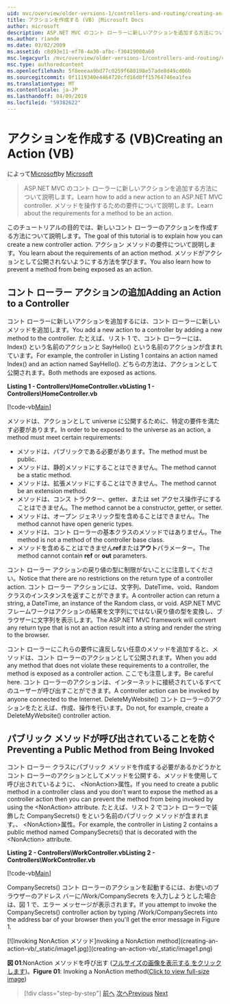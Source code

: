 ```yaml
---
uid: mvc/overview/older-versions-1/controllers-and-routing/creating-an-action-vb
title: アクションを作成する (VB) |Microsoft Docs
author: microsoft
description: ASP.NET MVC のコント ローラーに新しいアクションを追加する方法について説明します。 メソッドを操作するための要件について説明します。
ms.author: riande
ms.date: 03/02/2009
ms.assetid: c8d93e11-ef78-4a30-afbc-f30419000a60
msc.legacyurl: /mvc/overview/older-versions-1/controllers-and-routing/creating-an-action-vb
msc.type: authoredcontent
ms.openlocfilehash: 5f8eeeaa9bd77c0259f680198e57ade8d49cd06b
ms.sourcegitcommit: 0f1119340e4464720cfd16d0ff15764746ea1fea
ms.translationtype: MT
ms.contentlocale: ja-JP
ms.lasthandoff: 04/09/2019
ms.locfileid: "59382622"
---
```

# <a name="creating-an-action-vb"></a><span data-ttu-id="352a1-104">アクションを作成する (VB)</span><span class="sxs-lookup"><span data-stu-id="352a1-104">Creating an Action (VB)</span></span>

<span data-ttu-id="352a1-105">によって[Microsoft](https://github.com/microsoft)</span><span class="sxs-lookup"><span data-stu-id="352a1-105">by [Microsoft](https://github.com/microsoft)</span></span>

> <span data-ttu-id="352a1-106">ASP.NET MVC のコント ローラーに新しいアクションを追加する方法について説明します。</span><span class="sxs-lookup"><span data-stu-id="352a1-106">Learn how to add a new action to an ASP.NET MVC controller.</span></span> <span data-ttu-id="352a1-107">メソッドを操作するための要件について説明します。</span><span class="sxs-lookup"><span data-stu-id="352a1-107">Learn about the requirements for a method to be an action.</span></span>


<span data-ttu-id="352a1-108">このチュートリアルの目的では、新しいコント ローラーのアクションを作成する方法について説明します。</span><span class="sxs-lookup"><span data-stu-id="352a1-108">The goal of this tutorial is to explain how you can create a new controller action.</span></span> <span data-ttu-id="352a1-109">アクション メソッドの要件について説明します。</span><span class="sxs-lookup"><span data-stu-id="352a1-109">You learn about the requirements of an action method.</span></span> <span data-ttu-id="352a1-110">メソッドがアクションとして公開されないようにする方法を学びます。</span><span class="sxs-lookup"><span data-stu-id="352a1-110">You also learn how to prevent a method from being exposed as an action.</span></span>

## <a name="adding-an-action-to-a-controller"></a><span data-ttu-id="352a1-111">コント ローラー アクションの追加</span><span class="sxs-lookup"><span data-stu-id="352a1-111">Adding an Action to a Controller</span></span>

<span data-ttu-id="352a1-112">コント ローラーに新しいアクションを追加するには、コント ローラーに新しいメソッドを追加します。</span><span class="sxs-lookup"><span data-stu-id="352a1-112">You add a new action to a controller by adding a new method to the controller.</span></span> <span data-ttu-id="352a1-113">たとえば、リスト 1 で、コント ローラーには、Index() という名前のアクションと SayHello() という名前のアクションが含まれています。</span><span class="sxs-lookup"><span data-stu-id="352a1-113">For example, the controller in Listing 1 contains an action named Index() and an action named SayHello().</span></span> <span data-ttu-id="352a1-114">どちらの方法は、アクションとして公開されます。</span><span class="sxs-lookup"><span data-stu-id="352a1-114">Both methods are exposed as actions.</span></span>

**<span data-ttu-id="352a1-115">Listing 1 - Controllers\HomeController.vb</span><span class="sxs-lookup"><span data-stu-id="352a1-115">Listing 1 - Controllers\HomeController.vb</span></span>**

[!code-vb[Main](creating-an-action-vb/samples/sample1.vb)]

<span data-ttu-id="352a1-116">メソッドは、アクションとして universe に公開するために、特定の要件を満たす必要があります。</span><span class="sxs-lookup"><span data-stu-id="352a1-116">In order to be exposed to the universe as an action, a method must meet certain requirements:</span></span>

- <span data-ttu-id="352a1-117">メソッドは、パブリックである必要があります。</span><span class="sxs-lookup"><span data-stu-id="352a1-117">The method must be public.</span></span>
- <span data-ttu-id="352a1-118">メソッドは、静的メソッドにすることはできません。</span><span class="sxs-lookup"><span data-stu-id="352a1-118">The method cannot be a static method.</span></span>
- <span data-ttu-id="352a1-119">メソッドは、拡張メソッドにすることはできません。</span><span class="sxs-lookup"><span data-stu-id="352a1-119">The method cannot be an extension method.</span></span>
- <span data-ttu-id="352a1-120">メソッドは、コンス トラクター、getter、または set アクセス操作子にすることはできません。</span><span class="sxs-lookup"><span data-stu-id="352a1-120">The method cannot be a constructor, getter, or setter.</span></span>
- <span data-ttu-id="352a1-121">メソッドは、オープン ジェネリック型を含めることはできません。</span><span class="sxs-lookup"><span data-stu-id="352a1-121">The method cannot have open generic types.</span></span>
- <span data-ttu-id="352a1-122">メソッドは、コント ローラーの基本クラスのメソッドではありません。</span><span class="sxs-lookup"><span data-stu-id="352a1-122">The method is not a method of the controller base class.</span></span>
- <span data-ttu-id="352a1-123">メソッドを含めることはできません**ref**または**アウト**パラメーター。</span><span class="sxs-lookup"><span data-stu-id="352a1-123">The method cannot contain **ref** or **out** parameters.</span></span>

<span data-ttu-id="352a1-124">コント ローラー アクションの戻り値の型に制限がないことに注意してください。</span><span class="sxs-lookup"><span data-stu-id="352a1-124">Notice that there are no restrictions on the return type of a controller action.</span></span> <span data-ttu-id="352a1-125">コント ローラー アクションには、文字列、DateTime、void、Random クラスのインスタンスを返すことができます。</span><span class="sxs-lookup"><span data-stu-id="352a1-125">A controller action can return a string, a DateTime, an instance of the Random class, or void.</span></span> <span data-ttu-id="352a1-126">ASP.NET MVC フレームワークはアクションの結果を文字列にではない戻り値の型を変換し、ブラウザーに文字列を表示します。</span><span class="sxs-lookup"><span data-stu-id="352a1-126">The ASP.NET MVC framework will convert any return type that is not an action result into a string and render the string to the browser.</span></span>

<span data-ttu-id="352a1-127">コント ローラーにこれらの要件に違反しない任意のメソッドを追加すると、メソッドは、コント ローラーのアクションとして公開されます。</span><span class="sxs-lookup"><span data-stu-id="352a1-127">When you add any method that does not violate these requirements to a controller, the method is exposed as a controller action.</span></span> <span data-ttu-id="352a1-128">ここでも注意します。</span><span class="sxs-lookup"><span data-stu-id="352a1-128">Be careful here.</span></span> <span data-ttu-id="352a1-129">コント ローラーのアクションは、インターネットに接続されているすべてのユーザーが呼び出すことができます。</span><span class="sxs-lookup"><span data-stu-id="352a1-129">A controller action can be invoked by anyone connected to the Internet.</span></span> <span data-ttu-id="352a1-130">DeleteMyWebsite() コント ローラーのアクションをたとえば、作成、操作を行います。</span><span class="sxs-lookup"><span data-stu-id="352a1-130">Do not, for example, create a DeleteMyWebsite() controller action.</span></span>

## <a name="preventing-a-public-method-from-being-invoked"></a><span data-ttu-id="352a1-131">パブリック メソッドが呼び出されていることを防ぐ</span><span class="sxs-lookup"><span data-stu-id="352a1-131">Preventing a Public Method from Being Invoked</span></span>

<span data-ttu-id="352a1-132">コント ローラー クラスにパブリック メソッドを作成する必要があるかどうかとコント ローラーのアクションとしてメソッドを公開する、メソッドを使用して呼び出されているように、 &lt;NonAction&gt;属性。</span><span class="sxs-lookup"><span data-stu-id="352a1-132">If you need to create a public method in a controller class and you don't want to expose the method as a controller action then you can prevent the method from being invoked by using the &lt;NonAction&gt; attribute.</span></span> <span data-ttu-id="352a1-133">たとえば、リスト 2 でコント ローラーで装飾した CompanySecrets() をという名前のパブリック メソッドが含まれます。、 &lt;NonAction&gt;属性。</span><span class="sxs-lookup"><span data-stu-id="352a1-133">For example, the controller in Listing 2 contains a public method named CompanySecrets() that is decorated with the &lt;NonAction&gt; attribute.</span></span>

**<span data-ttu-id="352a1-134">Listing 2 - Controllers\WorkController.vb</span><span class="sxs-lookup"><span data-stu-id="352a1-134">Listing 2 - Controllers\WorkController.vb</span></span>**

[!code-vb[Main](creating-an-action-vb/samples/sample2.vb)]

<span data-ttu-id="352a1-135">CompanySecrets() コント ローラーのアクションを起動するには、お使いのブラウザーのアドレス バーに/Work/CompanySecrets を入力しようとした場合は、図 1 で、エラー メッセージが表示されます。</span><span class="sxs-lookup"><span data-stu-id="352a1-135">If you attempt to invoke the CompanySecrets() controller action by typing /Work/CompanySecrets into the address bar of your browser then you'll get the error message in Figure 1.</span></span>


[![I<span data-ttu-id="352a1-136">nvoking NonAction メソッド]</span><span class="sxs-lookup"><span data-stu-id="352a1-136">nvoking a NonAction method]</span></span>(creating-an-action-vb/_static/image1.jpg)](creating-an-action-vb/_static/image1.png)

<span data-ttu-id="352a1-137">**図 01**:NonAction メソッドを呼び出す ([フルサイズの画像を表示する をクリックします](creating-an-action-vb/_static/image2.png))。</span><span class="sxs-lookup"><span data-stu-id="352a1-137">**Figure 01**: Invoking a NonAction method([Click to view full-size image](creating-an-action-vb/_static/image2.png))</span></span>

> [!div class="step-by-step"]
> <span data-ttu-id="352a1-138">[前へ](creating-a-controller-vb.md)
> [次へ](aspnet-mvc-controllers-overview-cs.md)</span><span class="sxs-lookup"><span data-stu-id="352a1-138">[Previous](creating-a-controller-vb.md)
[Next](aspnet-mvc-controllers-overview-cs.md)</span></span>
